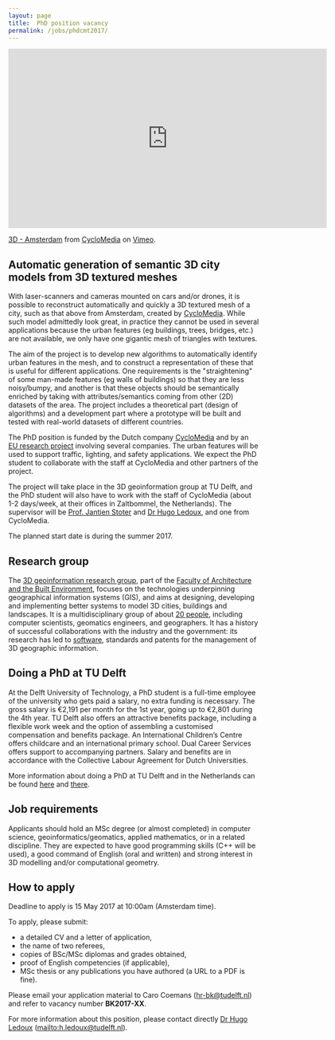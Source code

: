 ```yaml
---
layout: page
title:  PhD position vacancy
permalink: /jobs/phdcmt2017/
---
```


<iframe src="https://player.vimeo.com/video/146221307?color=ff9933" width="640" height="360" frameborder="0" webkitallowfullscreen mozallowfullscreen allowfullscreen></iframe>
<p><a href="https://vimeo.com/146221307">3D - Amsterdam</a> from <a href="https://vimeo.com/cyclomedia">CycloMedia</a> on <a href="https://vimeo.com">Vimeo</a>.</p>



## Automatic generation of semantic 3D city models from 3D textured meshes


With laser-scanners and cameras mounted on cars and/or drones, it is possible to reconstruct automatically and quickly a 3D textured mesh of a city, such as that above from Amsterdam, created by [CycloMedia](http://www.cyclomedia.com).
While such model admittedly look great, in practice they cannot be used in several applications because the urban features (eg buildings, trees, bridges, etc.) are not available, we only have one gigantic mesh of triangles with textures.

The aim of the project is to develop new algorithms to automatically identify urban features in the mesh, and to construct a representation of these that is useful for different applications.
One requirements is the "straightening" of some man-made features (eg walls of buildings) so that they are less noisy/bumpy, and another is that these objects should be semantically enriched by taking with attributes/semantics coming from other (2D) datasets of the area.
The project includes a theoretical part (design of algorithms) and a development part where a prototype will be built and tested with real-world datasets of different countries.

The PhD position is funded by the Dutch company [CycloMedia](http://www.cyclomedia.com) and by an [EU research project](https://itea3.org/project/ps-crimson.html) involving several companies.
The urban features will be used to support traffic, lighting, and safety applications.
We expect the PhD student to collaborate with the staff at CycloMedia and other partners of the project.

The project will take place in the 3D geoinformation group at TU Delft, and the PhD student will also have to work with the staff of CycloMedia (about 1-2 days/week, at their offices in Zaltbommel, the Netherlands).
The supervisor will be [Prof. Jantien Stoter](https://3d.bk.tudelft.nl/jstoter) and [Dr Hugo Ledoux](https://3d.bk.tudelft.nl/hledoux), and one from CycloMedia.

The planned start date is during the summer 2017.


## Research group

The [3D geoinformation research group](https://3d.bk.tudelft.nl), part of the [Faculty of Architecture and the Built Environment](http://www.bk.tudelft.nl/en), focuses on the technologies underpinning geographical information systems (GIS), and aims at designing, developing and implementing better systems to model 3D cities, buildings and landscapes.
It is a multidisciplinary group of about [20 people](/about/), including computer scientists, geomatics engineers, and geographers.
It has a history of successful collaborations with the industry and the government: its research has led to [software](https://github.com/tudelft3d), standards and patents for the management of 3D geographic information.


## Doing a PhD at TU Delft

At the Delft University of Technology, a PhD student is a full-time employee of the university who gets paid a salary, no extra funding is necessary.
The gross salary is €2,191 per month for the 1st year, going up to €2,801 during the 4th year.
TU Delft also offers an attractive benefits package, including a flexible work week and the option of assembling a customised compensation and benefits package.
An International Children’s Centre offers childcare and an international primary school. Dual Career Services offers support to accompanying partners. Salary and benefits are in accordance with the Collective Labour Agreement for Dutch Universities.

More information about doing a PhD at TU Delft and in the Netherlands can be found [here](http://www.graduateschool.tudelft.nl) and [there](http://www.studyinholland.nl/education-system/degrees/phd).


## Job requirements

Applicants should hold an MSc degree (or almost completed) in computer science, geoinformatics/geomatics, applied mathematics, or in a related discipline.
They are expected to have good programming skills (C++ will be used), a good command of English (oral and written) and strong interest in 3D modelling and/or computational geometry.


## How to apply

<div class="alert alert-info" role="alert">
Deadline to apply is 15 May 2017 at 10:00am (Amsterdam time).
</div>

To apply, please submit: 

- a detailed CV and a letter of application,
- the name of two referees,
- copies of BSc/MSc diplomas and grades obtained,
- proof of English competencies (if applicable),
- MSc thesis or any publications you have authored (a URL to a PDF is fine).

Please email your application material to Caro Coemans (<hr-bk@tudelft.nl>) and refer to vacancy number __BK2017-XX__.

For more information about this position, please contact directly [Dr Hugo Ledoux](https://3d.bk.tudelft.nl/hledoux) (<mailto:h.ledoux@tudelft.nl>).



